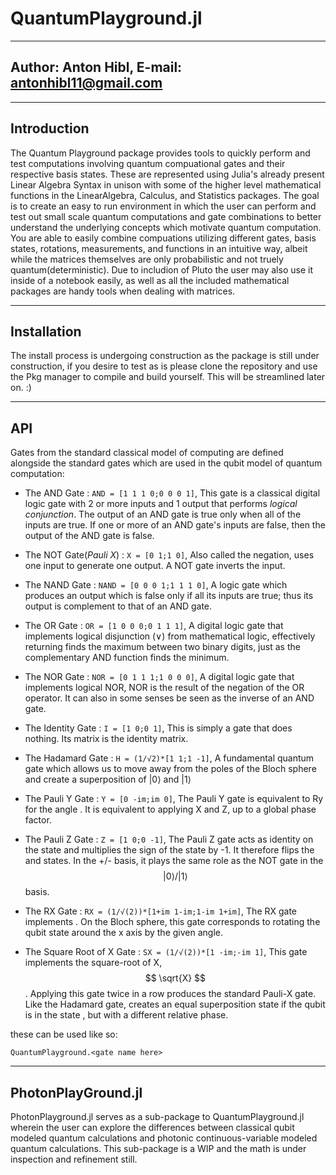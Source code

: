 # QuantumPlayground.jl
---
Author: Anton Hibl, E-mail: antonhibl11@gmail.com
---

<hr>

## Introduction
The Quantum Playground package provides tools to quickly perform and test computations involving quantum compuational gates
and their respective basis states. These are represented using Julia's already present Linear Algebra Syntax in unison with
some of the higher level mathematical functions in the LinearAlgebra, Calculus, and Statistics packages. The goal is to create
an easy to run environment in which the user can perform and test out small scale quantum computations and gate combinations
to better understand the underlying concepts which motivate quantum computation. You are able to easily combine compuations
utilizing different gates, basis states, rotations, measurements, and functions in an intuitive way, albeit while the matrices
themselves are only probabilistic and not truely quantum(deterministic). Due to includion of Pluto the user may also use it
inside of a notebook easily, as well as all the included mathematical packages are handy tools when dealing with matrices.

<hr>

## Installation
The install process is undergoing construction as the package is still under construction, if you desire to test as is please clone the
repository and use the Pkg manager to compile and build yourself. This will be streamlined later on. :)

<hr>

## API
Gates from the standard classical model of computing are defined alongside the standard gates which are used in the qubit
model of quantum computation:

- The AND Gate
: `AND = [1 1 1 0;0 0 0 1]`, This gate is a classical digital logic gate with 2 or more inputs and 1 output that performs *logical conjunction*. The output of an AND gate is true only when all of the inputs are true. If one or more of an AND gate's inputs are false, then the output of the AND gate is false.

- The NOT Gate(*Pauli X*)
: `X = [0 1;1 0]`, Also called the negation, uses one input to generate one output. A NOT gate inverts the input.

- The NAND Gate
: `NAND = [0 0 0 1;1 1 1 0]`, A logic gate which produces an output which is false only if all its inputs are true; thus its output is complement to that of an AND gate.

- The OR Gate
: `OR = [1 0 0 0;0 1 1 1]`, A digital logic gate that implements logical disjunction (∨) from mathematical logic, effectively returning finds the maximum between two binary digits, just as the complementary AND function finds the minimum.

- The NOR Gate
: `NOR = [0 1 1 1;1 0 0 0]`, A digital logic gate that implements logical NOR, NOR is the result of the negation of the OR operator. It can also in some senses be seen as the inverse of an AND gate.

- The Identity Gate
: `I = [1 0;0 1]`, This is simply a gate that does nothing. Its matrix is the identity matrix.

- The Hadamard Gate
: `H = (1/√2)*[1 1;1 -1]`, A fundamental quantum gate which allows us to move away from the poles of the Bloch sphere and create a superposition of |0⟩ and |1⟩

- The Pauli Y Gate
: `Y = [0 -im;im 0]`, The Pauli Y gate is equivalent to Ry for the angle . It is equivalent to applying X and Z, up to a global phase factor.

- The Pauli Z Gate
: `Z = [1 0;0 -1]`, The Pauli Z gate acts as identity on the state and multiplies the sign of the state by -1. It therefore flips the and states. In the +/- basis, it plays the same role as the NOT gate in the $$ |0\rangle/|1\rangle $$ basis.

- The RX Gate
: `RX = (1/√(2))*[1+im 1-im;1-im 1+im]`, The RX gate implements . On the Bloch sphere, this gate corresponds to rotating the qubit state around the x axis by the given angle.

- The Square Root of X Gate
: `SX = (1/√(2))*[1 -im;-im 1]`, This gate implements the square-root of X, $$ \sqrt{X} $$. Applying this gate twice in a row produces the standard Pauli-X gate. Like the Hadamard gate, creates an equal superposition state if the qubit is in the state , but with a different relative phase.

these can be used like so:

`QuantumPlayground.<gate name here>`

<hr>

## PhotonPlayGround.jl
PhotonPlayground.jl serves as a sub-package to QuantumPlayground.jl wherein the user can explore the differences between classical qubit 
modeled quantum calculations and photonic continuous-variable modeled quantum calculations. This sub-package is a WIP and the math is under
inspection and refinement still.

